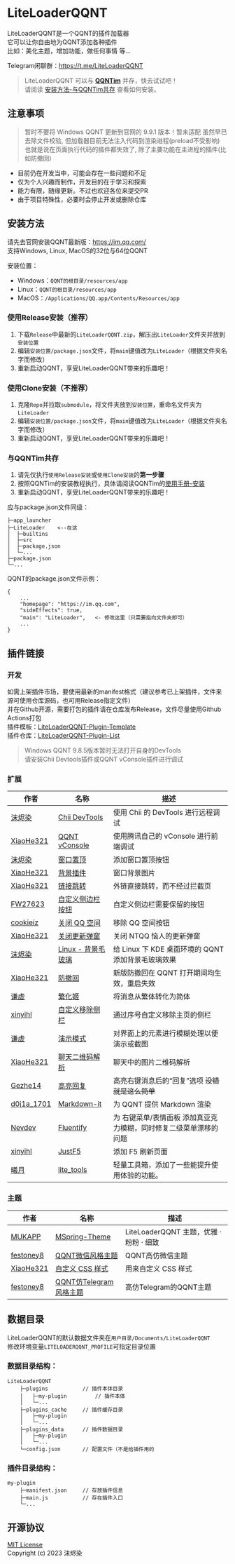# LiteLoaderQQNT

LiteLoaderQQNT是一个QQNT的插件加载器  
它可以让你自由地为QQNT添加各种插件  
比如：美化主题，增加功能，做任何事情 等...

Telegram闲聊群：https://t.me/LiteLoaderQQNT

> LiteLoaderQQNT 可以与 **[QQNTim](https://github.com/Flysoft-Studio/QQNTim)** 并存，快去试试吧！  
> 请阅读 [安装方法-与QQNTim共存]() 查看如何安装。


## 注意事项

> 暂时不要将 Windows QQNT 更新到官网的 9.9.1 版本！暂未适配
> 虽然早已去除文件校验, 但加载器目前无法注入代码到渲染进程(preload不受影响)
> 也就是说在页面执行代码的插件都失效了, 除了主要功能在主进程的插件(比如防撤回)

- 目前仍在开发当中，可能会存在一些问题和不足
- 仅为个人兴趣而制作，开发目的在于学习和探索
- 能力有限，随缘更新。不过也欢迎各位来提交PR
- 由于项目特殊性，必要时会停止开发或删除仓库


## 安装方法

请先去官网安装QQNT最新版：https://im.qq.com/  
支持Windows, Linux, MacOS的32位与64位QQNT

安装位置：
- Windows：`QQNT的根目录/resources/app`
- Linux：`QQNT的根目录/resources/app`
- MacOS：`/Applications/QQ.app/Contents/Resources/app`

### 使用Release安装（推荐）

1. 下载`Release`中最新的`LiteLoaderQQNT.zip`，解压出`LiteLoader`文件夹并放到`安装位置`
2. 编辑`安装位置/package.json`文件，将`main`键值改为`LiteLoader`（根据文件夹名字而修改）
3. 重新启动QQNT，享受LiteLoaderQQNT带来的乐趣吧！

### 使用Clone安装（不推荐）

1. 克隆`Repo`并拉取`submodule`，将文件夹放到`安装位置`，重命名文件夹为`LiteLoader`
2. 编辑`安装位置/package.json`文件，将`main`键值改为`LiteLoader`（根据文件夹名字而修改）
3. 重新启动QQNT，享受LiteLoaderQQNT带来的乐趣吧！

### 与QQNTim共存

1. 请先仅执行`使用Release安装`或`使用Clone安装`的**第一步骤**
2. 按照QQNTim的安装教程执行，具体请阅读QQNTim的[使用手册-安装](https://github.com/Flysoft-Studio/QQNTim/blob/dev/MANUAL.md#安装)
3. 重新启动QQNT，享受LiteLoaderQQNT带来的乐趣吧！

应与package.json文件同级：

```
├─app_launcher
├─LiteLoader    <--在这
│  ├─builtins
│  ├─src
│  ├─package.json
│  └─...
├─package.json
└─...

```

QQNT的package.json文件示例：
```
{
    ...
    "homepage": "https://im.qq.com",
    "sideEffects": true,
    "main": "LiteLoader",   <- 修改这里（只需要指向文件夹即可）
    ...
}
```


## 插件链接

### 开发

如需上架插件市场，要使用最新的manifest格式（建议参考已上架插件，文件来源可使用仓库源码，也可用Release指定文件）  
并在Github开源，需要打包的插件请在仓库发布Release，文件尽量使用Github Actions打包  
插件模板：[LiteLoaderQQNT-Plugin-Template](https://github.com/mo-jinran/LiteLoaderQQNT-Plugin-Template)  
插件仓库：[LiteLoaderQQNT-Plugin-List](https://github.com/mo-jinran/LiteLoaderQQNT-Plugin-List)

> Windows QQNT 9.8.5版本暂时无法打开自身的DevTools  
> 请安装Chii Devtools插件或QQNT vConsole插件进行调试


### 扩展

| 作者                                       | 名称                                                                          | 描述                                                              |
| ------------------------------------------ | ----------------------------------------------------------------------------- | ----------------------------------------------------------------- |
| [沫烬染](https://github.com/mo-jinran)     | [Chii DevTools](https://github.com/mo-jinran/chii-devtools)                   | 使用 Chii 的 DevTools 进行远程调试                                 |
| [XiaoHe321](https://github.com/xh321)      | [QQNT vConsole](https://github.com/xh321/LiteLoaderQQNT-VConsole)             | 使用腾讯自己的 vConsole 进行前端调试                               |
| [沫烬染](https://github.com/mo-jinran)     | [窗口置顶](https://github.com/mo-jinran/window-on-top)                        | 添加窗口置顶按钮                                                   |
| [XiaoHe321](https://github.com/xh321)      | [背景插件](https://github.com/xh321/LiteLoaderQQNT-Background-Plugin)         | 窗口背景图片                                                      |
| [XiaoHe321](https://github.com/xh321)      | [链接跳转](https://github.com/xh321/LiteLoaderQQNT-Directly-Jump)             | 外链直接跳转，而不经过拦截页                                        |
| [FW27623](https://github.com/FW27623)      | [自定义侧边栏按钮](https://github.com/FW27623/remove_nav_sidebar)             | 自定义侧边栏需要保留的按钮                                          |
| [cookieiz](https://github.com/cookieiz)    | [关闭 QQ 空间](https://github.com/cookieiz/LiteLoaderQQNT-RemoveZone)         | 移除 QQ 空间按钮                                                  |
| [XiaoHe321](https://github.com/xh321)      | [关闭更新弹窗](https://github.com/xh321/LiteLoaderQQNT-Kill-Update)           | 关闭 NTQQ 恼人的更新弹窗                                           |
| [沫烬染](https://github.com/mo-jinran)     | [Linux - 背景毛玻璃](https://github.com/mo-jinran/linux-qqnt-background-blur) | 给 Linux 下 KDE 桌面环境的 QQNT 添加背景毛玻璃效果                   |
| [XiaoHe321](https://github.com/xh321)      | [防撤回](https://github.com/xh321/LiteLoaderQQNT-Anti-Recall)                 | 新版防撤回在 QQNT 打开期间均生效，重启失效                          |
| [谦虚](https://github.com/qianxu2001)      | [繁化姬](https://github.com/qianxu2001/LiteLoaderQQNT-Plugin-Fanhuaji)        | 将消息从繁体转化为简体                                             |
| [xinyihl](https://github.com/xinyihl)      | [自定义移除侧栏](https://github.com/xinyihl/LiteLoaderQQNT-RemoveSidebar)     | 通过序号自定义移除主页的侧栏                                        |
| [谦虚](https://github.com/qianxu2001)      | [演示模式](https://github.com/qianxu2001/LiteLoaderQQNT-Plugin-Demo-mode)     | 对界面上的元素进行模糊处理以便演示或截图                             |
| [XiaoHe321](https://github.com/xh321)      | [聊天二维码解析](https://github.com/xh321/LiteLoaderQQNT-QR-Decode)           | 聊天中的图片二维码解析                                             |
| [Gezhe14](https://github.com/Gezhe14)      | [高亮回复](https://github.com/Gezhe14/LiteLoaderQQNT-HighlightReplies)        | 高亮右键消息后的“回复”选项 ~~没错就是这么简单~~                    |
| [d0j1a_1701](https://github.com/d0j1a1701) | [Markdown-it](https://github.com/d0j1a1701/LiteLoaderQQNT-Markdown)           | 为 QQNT 提供 Markdown 渲染                                       |
| [Nevdev](https://github.com/Nevodev)       | [Fluentify](https://github.com/Nevodev/LL-Fluentify)                          | 为 右键菜单/表情面板 添加真亚克力模糊，同时修复二级菜单漂移的问题    |
| [xinyihl](https://github.com/xinyihl)      | [JustF5](https://github.com/xinyihl/LiteLoaderQQNT-JustF5)                    | 添加 F5 刷新页面                                                 |
| [曦月](https://github.com/xiyuesaves)      | [lite_tools](https://github.com/xiyuesaves/lite_tools)                        | 轻量工具箱，添加了一些能提升使用体验的功能。                        |

### 主题

| 作者                                      | 名称                                                                                 | 描述                                   |
|-------------------------------------------|--------------------------------------------------------------------------------------|--------------------------------------|
| [MUKAPP](https://github.com/MUKAPP)       | [MSpring-Theme](https://github.com/MUKAPP/LiteLoaderQQNT-MSpring-Theme)              | LiteLoaderQQNT 主题，优雅 · 粉粉 · 细致 |
| [festoney8](https://github.com/festoney8) | [QQNT微信风格主题](https://github.com/festoney8/LiteLoaderQQNT-Wechat-Theme)         | QQNT高仿微信主题                       |
| [XiaoHe321](https://github.com/xh321)     | [自定义 CSS 样式](https://github.com/xh321/LiteLoaderQQNT-Custom-CSS)                | 用来自定义 CSS 样式                    |
| [festoney8](https://github.com/festoney8) | [QQNT仿Telegram风格主题](https://github.com/festoney8/LiteLoaderQQNT-Telegram-Theme) | 高仿Telegram的QQNT主题                 |


## 数据目录

LiteLoaderQQNT的默认数据文件夹在`用户目录/Documents/LiteLoaderQQNT`  
修改环境变量`LITELOADERQQNT_PROFILE`可指定目录位置

### 数据目录结构：
```
LiteLoaderQQNT
    ├─plugins           // 插件本体目录
    │   ├─my-plugin         // 插件本体
    │   └─...
    ├─plugins_cache     // 插件缓存目录
    │   ├─my-plugin
    │   └─...
    ├─plugins_data      // 插件数据目录
    │   ├─my-plugin
    │   └─...
    └─config.json       // 配置文件（不是给插件用的
```

### 插件目录结构：
```
my-plugin
    ├─manifest.json     // 存放插件信息
    ├─main.js           // 存在插件入口
    └─...
```


## 开源协议

[MIT License](./LICENSE)  
Copyright (c) 2023 沫烬染
